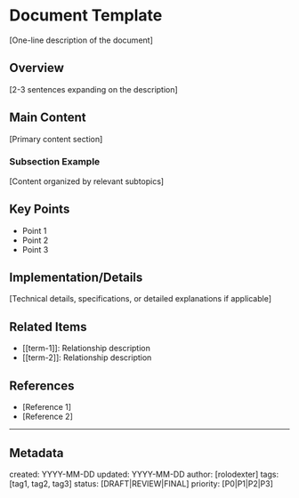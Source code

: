 # Document Template

[One-line description of the document]

## Overview
[2-3 sentences expanding on the description]

## Main Content
[Primary content section]

### Subsection Example
[Content organized by relevant subtopics]

## Key Points
- Point 1
- Point 2
- Point 3

## Implementation/Details
[Technical details, specifications, or detailed explanations if applicable]

## Related Items
- [[term-1]]: Relationship description
- [[term-2]]: Relationship description

## References
- [Reference 1]
- [Reference 2]

---
## Metadata
created: YYYY-MM-DD
updated: YYYY-MM-DD
author: [rolodexter]
tags: [tag1, tag2, tag3]
status: [DRAFT|REVIEW|FINAL]
priority: [P0|P1|P2|P3]
